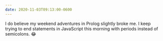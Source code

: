 ```yaml
---
date: 2020-11-03T09:13:00-0600
---
```


I do believe my weekend adventures in Prolog slightly broke me. I keep trying to end statements in JavaScript this morning with periods instead of semicolons. 😂
